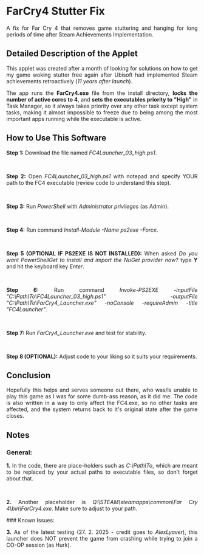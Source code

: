 # FarCry4 Stutter Fix
<p style="text-align:justify;">A fix for Far Cry 4 that removes game stuttering and hanging for long periods of time after Steam Achievements Implementation.</p>

## Detailed Description of the Applet
<p style="text-align:justify;">This applet was created after a month of looking for solutions on how to get my game woking stutter free again after Ubisoft had implemented Steam achievements retroactively (<em>11 years after launch</em>).</p>

<p style="text-align:justify;">The app runs the <strong>FarCry4.exe</strong> file from the install directory, <strong>locks the number of active cores to 4</strong>, and <strong>sets the executables priority to "High"</strong> in Task Manager, so it always takes priority over any other task except system tasks, making it almost impossible to freeze due to being among the most important apps running while the executable is active.</p>

## How to Use This Software
<p style="text-align:justify;"><strong>Step 1:</strong> Download the file named <em>FC4Launcher_03_high.ps1</em>.</p><br>
<p style="text-align:justify;"><strong>Step 2:</strong> Open <em>FC4Launcher_03_high.ps1</em> with notepad and specify YOUR path to the FC4 executable (review code to understand this step).</p><br>
<p style="text-align:justify;"><strong>Step 3:</strong> Run <em>PowerShell</em> with <em>Administrator privileges</em> (as Admin).</p><br>
<p style="text-align:justify;"><strong>Step 4:</strong> Run command <em>Install-Module -Name ps2exe -Force</em>.</p><br>
<p style="text-align:justify;"><strong>Step 5 (OPTIONAL IF PS2EXE IS NOT INSTALLED):</strong> When asked <em>Do you want PowerShellGet to install and import the NuGet
 provider now?</em> type <strong>Y</strong> and hit the keyboard key <em>Enter</em>.</p><br>
<p style="text-align:justify;"><strong>Step 6:</strong> Run command <em>Invoke-PS2EXE -inputFile "C:\Path\To\FC4Launcher_03_high.ps1" -outputFile "C:\Path\To\FarCry4_Launcher.exe" -noConsole -requireAdmin -title "FC4Launcher"</em>.</p><br>
<p style="text-align:justify;"><strong>Step 7:</strong> Run <em>FarCry4_Launcher.exe</em> and test for stability.</p><br>
<p style="text-align:justify;"><strong>Step 8 (OPTIONAL):</strong> Adjust code to your liking so it suits your requirements.</p>

## Conclusion
<p style="text-align:justify;">Hopefully this helps and serves someone out there, who was/is unable to play this game as I was for some dumb-ass reason, as it did me. The code is also written in a way to only affect the FC4.exe, so no other tasks are affected, and the system returns back to it's original state after the game closes.</p>

## Notes
### General:
<p style="text-align:justify;"> <strong>1.</strong> In the code, there are place-holders such as <em>C:\Path\To</em>, which are meant to be replaced by your actual paths to executable files, so don't forget about that.</p><br>
<p style="text-align:justify;"> <strong>2.</strong> Another placeholder is <em>Q:\STEAM\steamapps\common\Far Cry 4\bin\FarCry4.exe</em>. Make sure to adjust to your path.</p>
### Known Issues:
<p style="text-align:justify;"> <strong>3.</strong> As of the latest testing (27. 2. 2025 - credit goes to <em>AlexLyaver</em>), this launcher does NOT prevent the game from crashing while trying to join a CO-OP session (as Hurk).</p>
